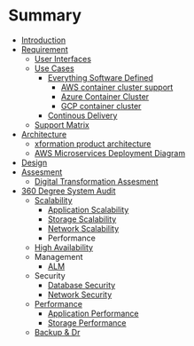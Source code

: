 # Summary

* [Introduction](README.md)
* [Requirement](chapter1.md)
  * [User Interfaces](chapter1/userinterfaces.md)
  * [Use Cases](chapter1/usecases.md)
    * [Everything Software Defined](chapter1/usecases/everything-software-defined.md)
      * [AWS container cluster support](chapter1/usecases/everything-software-defined/aws-container-cluster-support.md)
      * [Azure Container Cluster](chapter1/usecases/everything-software-defined/azure-container-cluster.md)
      * [GCP container cluster](chapter1/usecases/everything-software-defined/gcp-container-cluster.md)
    * [Continous Delivery](chapter1/usecases/continous-delivery.md)
  * [Support Matrix](chapter1/supportmatrix.md)
* [Architecture](architecture.md)
  * [xformation product architecture](architecture/xformation-product-architecture.md)
  * [AWS Microservices Deployment Diagram](architecture/aws-microservices-deployment-diagram.md)
* [Design](design.md)
* [Assesment](assesment.md)
  * [Digital Transformation Assesment](assesment/digital-transformation-assesment.md)
* [360 Degree System Audit](360-degree-system-audit.md)
  * [Scalability](360-degree-system-audit/scalability.md)
    * [Application Scalability](360-degree-system-audit/scalability/application-scalability.md)
    * [Storage Scalability](360-degree-system-audit/scalability/storage-scalability.md)
    * [Network Scalability](360-degree-system-audit/scalability/network-scalability.md)
    * Performance
  * [High Availability](360-degree-system-audit/high-availability.md)
  * Management
    * [ALM](360-degree-system-audit/alm.md)
  * Security
    * [Database Security](database-security.md)
    * [Network Security](network-security.md)
  * [Performance](360-degree-system-audit/performance.md)
    * [Application Performance](360-degree-system-audit/performance/application-performance.md)
    * [Storage Performance](360-degree-system-audit/performance/storage-performance.md)
  * [Backup & Dr](360-degree-system-audit/backup-and-dr.md)


